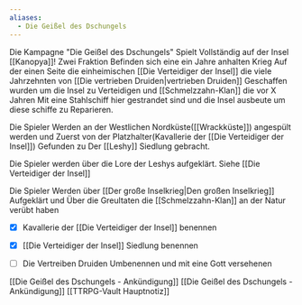 ```yaml
---
aliases:
  - Die Geißel des Dschungels
---
```


Die Kampagne "Die Geißel des Dschungels" Spielt Vollständig auf der Insel [[Kanopya]]!
Zwei Fraktion Befinden sich eine ein Jahre anhalten Krieg Auf der einen Seite die einheimischen [[Die Verteidiger der Insel]] die viele Jahrzehnten von [[Die vertrieben Druiden|vertrieben Druiden]] Geschaffen wurden um die Insel zu Verteidigen und [[Schmelzzahn-Klan]] die vor X Jahren Mit eine Stahlschiff hier gestrandet sind und die Insel ausbeute um diese schiffe zu Reparieren.



Die Spieler Werden an der Westlichen Nordküste([[Wrackküste]]) angespült werden und Zuerst von der Platzhalter(Kavallerie der [[Die Verteidiger der Insel]]) Gefunden zu Der [[Leshy]] Siedlung gebracht.

Die Spieler werden über die Lore der Leshys aufgeklärt. Siehe [[Die Verteidiger der Insel]]

Die Spieler Werden über [[Der große Inselkrieg|Den großen Inselkrieg]] Aufgeklärt und Über die Greultaten die [[Schmelzzahn-Klan]] an der Natur verübt haben




- [x] Kavallerie der [[Die Verteidiger der Insel]] benennen
- [x] [[Die Verteidiger der Insel]] Siedlung benennen
- [ ] Die Vertreiben Druiden Umbenennen und mit eine Gott versehenen





[[Die Geißel des Dschungels - Ankündigung]]
[[Die Geißel des Dschungels - Ankündigung]]
[[TTRPG-Vault Hauptnotiz]]

